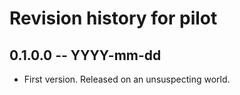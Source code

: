 # Revision history for pilot

## 0.1.0.0 -- YYYY-mm-dd

* First version. Released on an unsuspecting world.
